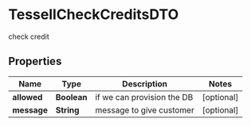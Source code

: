 

# TessellCheckCreditsDTO

check credit

## Properties

Name | Type | Description | Notes
------------ | ------------- | ------------- | -------------
**allowed** | **Boolean** | if we can provision the DB |  [optional]
**message** | **String** | message to give customer |  [optional]




